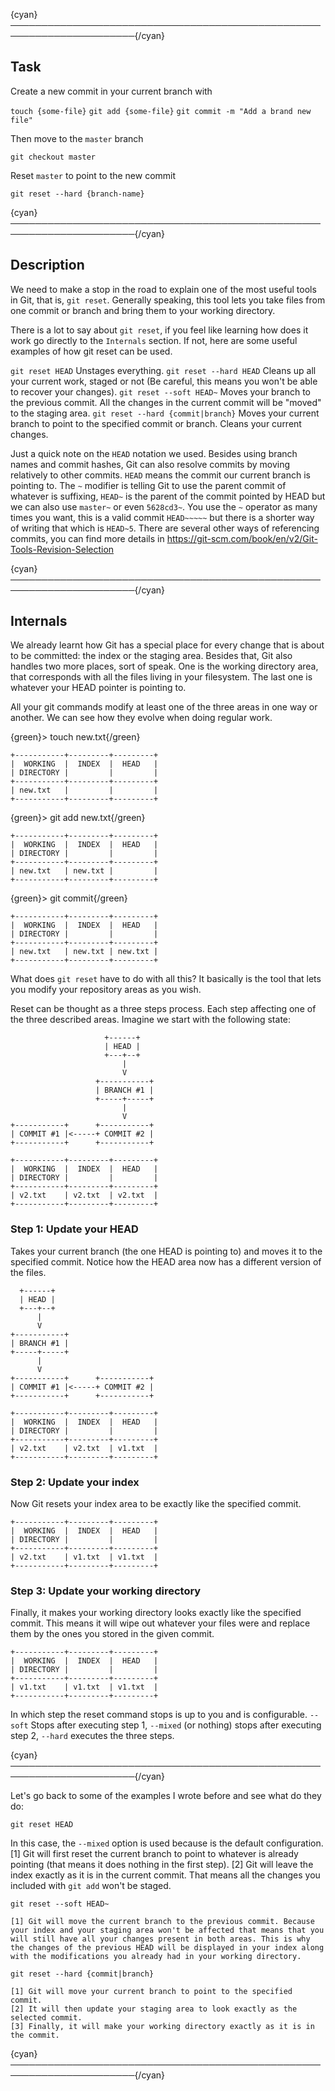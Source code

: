 {cyan}──────────────────────────────────────────────────────────────────────{/cyan}

## Task

Create a new commit in your current branch with

`touch {some-file}`
`git add {some-file}`
`git commit -m "Add a brand new file"`

Then move to the `master` branch

`git checkout master`

Reset `master` to point to the new commit

`git reset --hard {branch-name}`

{cyan}──────────────────────────────────────────────────────────────────────{/cyan}

## Description

We need to make a stop in the road to explain one of the most useful tools in Git, that is, `git reset`. Generally speaking, this tool lets you take files from one commit or branch and bring them to your working directory.

There is a lot to say about `git reset`, if you feel like learning how does it work go directly to the `Internals` section. If not, here are some useful examples of how git reset can be used.

`git reset HEAD` Unstages everything.
`git reset --hard HEAD` Cleans up all your current work, staged or not (Be careful, this means you won't be able to recover your changes).
`git reset --soft HEAD~` Moves your branch to the previous commit. All the changes in the current commit will be "moved" to the staging area.
`git reset --hard {commit|branch}` Moves your current branch to point to the specified commit or branch. Cleans your current changes.

Just a quick note on the `HEAD` notation we used. Besides using branch names and commit hashes, Git can also resolve commits by moving relatively to other commits. `HEAD` means the commit our current branch is pointing to. The `~` modifier is telling Git to use the parent commit of whatever is suffixing, `HEAD~` is the parent of the commit pointed by HEAD but we can also use `master~` or even `5628cd3~`. You use the `~` operator as many times you want, this is a valid commit `HEAD~~~~~` but there is a shorter way of writing that which is `HEAD~5`. There are several other ways of referencing commits, you can find more details in https://git-scm.com/book/en/v2/Git-Tools-Revision-Selection

{cyan}──────────────────────────────────────────────────────────────────────{/cyan}

## Internals

We already learnt how Git has a special place for every change that is about to be committed: the index or the staging area. Besides that, Git also handles two more places, sort of speak. One is the working directory area, that corresponds with all the files living in your filesystem. The last one is whatever your HEAD pointer is pointing to.

All your git commands modify at least one of the three areas in one way or another. We can see how they evolve when doing regular work.

{green}> touch new.txt{/green}
```
+-----------+---------+---------+
|  WORKING  |  INDEX  |  HEAD   |
| DIRECTORY |         |         |
+-----------+---------+---------+
| new.txt   |         |         |
+-----------+---------+---------+
```
{green}> git add new.txt{/green}
```
+-----------+---------+---------+
|  WORKING  |  INDEX  |  HEAD   |
| DIRECTORY |         |         |
+-----------+---------+---------+
| new.txt   | new.txt |         |
+-----------+---------+---------+
```
{green}> git commit{/green}
```
+-----------+---------+---------+
|  WORKING  |  INDEX  |  HEAD   |
| DIRECTORY |         |         |
+-----------+---------+---------+
| new.txt   | new.txt | new.txt |
+-----------+---------+---------+
```

What does `git reset` have to do with all this? It basically is the tool that lets you modify your repository areas as you wish.

Reset can be thought as a three steps process. Each step affecting one of the three described areas. Imagine we start with the following state:

```
                     +------+
                     | HEAD |
                     +---+--+
                         |
                         V
                   +-----------+
                   | BRANCH #1 |
                   +-----+-----+
                         |
                         V
+-----------+      +-----------+
| COMMIT #1 |<-----+ COMMIT #2 |
+-----------+      +-----------+
```

```
+-----------+---------+---------+
|  WORKING  |  INDEX  |  HEAD   |
| DIRECTORY |         |         |
+-----------+---------+---------+
| v2.txt    | v2.txt  | v2.txt  |
+-----------+---------+---------+
```

### Step 1: Update your HEAD

Takes your current branch (the one HEAD is pointing to) and moves it to the specified commit. Notice how the HEAD area now has a different version of the files.

```
  +------+
  | HEAD |
  +---+--+
      |
      V
+-----------+
| BRANCH #1 |
+-----+-----+
      |
      V
+-----------+      +-----------+
| COMMIT #1 |<-----+ COMMIT #2 |
+-----------+      +-----------+
```

```
+-----------+---------+---------+
|  WORKING  |  INDEX  |  HEAD   |
| DIRECTORY |         |         |
+-----------+---------+---------+
| v2.txt    | v2.txt  | v1.txt  |
+-----------+---------+---------+
```

### Step 2: Update your index

Now Git resets your index area to be exactly like the specified commit.

```
+-----------+---------+---------+
|  WORKING  |  INDEX  |  HEAD   |
| DIRECTORY |         |         |
+-----------+---------+---------+
| v2.txt    | v1.txt  | v1.txt  |
+-----------+---------+---------+
```

### Step 3: Update your working directory

Finally, it makes your working directory looks exactly like the specified commit. This means it will wipe out whatever your files were and replace them by the ones you stored in the given commit.

```
+-----------+---------+---------+
|  WORKING  |  INDEX  |  HEAD   |
| DIRECTORY |         |         |
+-----------+---------+---------+
| v1.txt    | v1.txt  | v1.txt  |
+-----------+---------+---------+
```

In which step the reset command stops is up to you and is configurable. `--soft` Stops after executing step 1, `--mixed` (or nothing) stops after executing step 2, `--hard` executes the three steps.

{cyan}──────────────────────────────────────────────────────────────────────{/cyan}

Let's go back to some of the examples I wrote before and see what do they do:

`git reset HEAD`

In this case, the `--mixed` option is used because is the default configuration.
    [1] Git will first reset the current branch to point to whatever is already pointing (that means it does nothing in the first step).
    [2] Git will leave the index exactly as it is in the current commit. That means all the changes you included with `git add` won't be staged.

`git reset --soft HEAD~`

    [1] Git will move the current branch to the previous commit. Because your index and your staging area won't be affected that means that you will still have all your changes present in both areas. This is why the changes of the previous HEAD will be displayed in your index along with the modifications you already had in your working directory.

`git reset --hard {commit|branch}`

    [1] Git will move your current branch to point to the specified commit.
    [2] It will then update your staging area to look exactly as the selected commit.
    [3] Finally, it will make your working directory exactly as it is in the commit.

{cyan}──────────────────────────────────────────────────────────────────────{/cyan}
